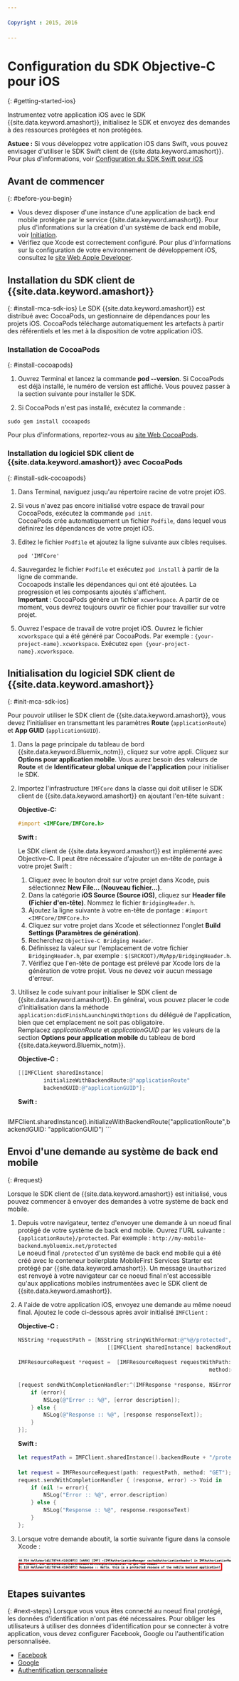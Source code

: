 ```yaml
---

Copyright : 2015, 2016

---
```


# Configuration du SDK Objective-C pour iOS
{: #getting-started-ios}

Instrumentez votre application iOS avec le SDK {{site.data.keyword.amashort}}, initialisez le SDK et envoyez des demandes à des ressources protégées et non protégées.

**Astuce :** Si vous développez votre application iOS dans Swift, vous pouvez envisager d'utiliser le SDK Swift client de
{{site.data.keyword.amashort}}. Pour plus d'informations, voir [Configuration du SDK Swift pour
iOS](getting-started-ios-swift-sdk.html)

## Avant de commencer
{: #before-you-begin}
* Vous devez disposer d'une instance d'une application de back end mobile protégée par le service {{site.data.keyword.amashort}}. Pour plus d'informations sur la création d'un système de back end mobile, voir [Initiation](getting-started.html).
* Vérifiez que Xcode est correctement configuré. Pour plus d'informations sur la configuration de votre environnement de développement iOS, consultez le [site Web Apple Developer](https://developer.apple.com/support/xcode/).


## Installation du SDK client de {{site.data.keyword.amashort}}
{: #install-mca-sdk-ios}
Le SDK {{site.data.keyword.amashort}} est distribué avec CocoaPods, un gestionnaire de dépendances pour les projets iOS. CocoaPods télécharge automatiquement les artefacts à partir des référentiels et les met à la disposition de votre application iOS.


### Installation de CocoaPods
{: #install-cocoapods}
1. Ouvrez Terminal et lancez la commande **pod --version**. Si CocoaPods est déjà installé, le numéro de version est affiché. Vous pouvez passer à la section suivante pour installer le SDK.

1. Si CocoaPods n'est pas installé, exécutez la commande :
```
sudo gem install cocoapods
```
Pour plus d'informations, reportez-vous au [site Web CocoaPods](https://cocoapods.org/).

### Installation du logiciel SDK client de {{site.data.keyword.amashort}} avec CocoaPods
{: #install-sdk-cocoapods}

1. Dans Terminal, naviguez jusqu'au répertoire racine de votre projet iOS.

1. Si vous n'avez pas encore initialisé votre espace de travail pour CocoaPods, exécutez la commande `pod init`.<br/>
CocoaPods crée automatiquement un fichier `Podfile`, dans lequel vous définirez les dépendances de votre projet iOS.

1. Editez le fichier `Podfile` et ajoutez la ligne suivante aux cibles requises.

	```
	pod 'IMFCore'
	```

1. Sauvegardez le fichier `Podfile` et exécutez `pod install` à partir de la ligne de commande. <br/>Cocoapods installe les dépendances qui ont été ajoutées. La progression et les composants ajoutés s'affichent.<br/>
**Important** : CocoaPods génère un fichier `xcworkspace`.  A partir de ce moment, vous devrez toujours ouvrir ce fichier pour travailler sur votre projet.

1. Ouvrez l'espace de travail de votre projet iOS. Ouvrez le fichier `xcworkspace` qui a été généré par CocoaPods. Par exemple : `{your-project-name}.xcworkspace`. Exécutez `open {your-project-name}.xcworkspace`.

## Initialisation du logiciel SDK client de {{site.data.keyword.amashort}}
{: #init-mca-sdk-ios}

Pour pouvoir utiliser le SDK client de {{site.data.keyword.amashort}}, vous devez l'initialiser en transmettant les paramètres
**Route** (`applicationRoute`) et **App GUID** (`applicationGUID`).


1. Dans la page principale du tableau de bord {{site.data.keyword.Bluemix_notm}}, cliquez sur votre appli. Cliquez sur **Options pour application mobile**. Vous
aurez besoin des valeurs de **Route** et de **Identificateur global unique de l'application** pour initialiser le SDK.

1. Importez l'infrastructure `IMFCore` dans la classe qui doit utiliser
le SDK client de {{site.data.keyword.amashort}} en ajoutant l'en-tête suivant :

	**Objective-C:**
	 ```Objective-C
	#import <IMFCore/IMFCore.h>
	```

	**Swift :**

	Le SDK client de {{site.data.keyword.amashort}} est implémenté avec Objective-C. Il peut être nécessaire d'ajouter un en-tête de pontage à votre projet Swift :

	1. Cliquez avec le bouton droit sur votre projet dans Xcode, puis sélectionnez **New File... (Nouveau fichier...)**.
	1. Dans la catégorie **iOS Source (Source iOS)**, cliquez sur **Header file (Fichier d'en-tête)**. Nommez le fichier `BridgingHeader.h`.
	1. Ajoutez la ligne suivante à votre en-tête de pontage : `#import <IMFCore/IMFCore.h>`
	1. Cliquez sur votre projet dans Xcode et sélectionnez l'onglet **Build Settings (Paramètres de génération)**.
	1. Recherchez `Objective-C Bridging Header`.
	1. Définissez la valeur sur l'emplacement de votre fichier `BridgingHeader.h`, par exemple : `$(SRCROOT)/MyApp/BridgingHeader.h`.
	1. Vérifiez que l'en-tête de pontage est prélevé par Xcode lors de la génération de votre projet. Vous ne devez voir aucun message d'erreur.

1. Utilisez le code suivant pour initialiser le SDK client de {{site.data.keyword.amashort}}.  En général, vous pouvez placer le code d'initialisation dans la méthode `application:didFinishLaunchingWithOptions` du délégué de l'application, bien que cet emplacement ne soit pas obligatoire. <br/>Remplacez *applicationRoute* et *applicationGUID* par les valeurs de la section **Options pour application mobile** du tableau de bord {{site.data.keyword.Bluemix_notm}}.

	**Objective-C :**

	```Objective-C
	[[IMFClient sharedInstance]
			initializeWithBackendRoute:@"applicationRoute"
			backendGUID:@"applicationGUID"];
	```

	**Swift :**

	```Swift
IMFClient.sharedInstance().initializeWithBackendRoute("applicationRoute",backendGUID: "applicationGUID")
	```

## Envoi d'une demande au système de back end mobile
{: #request}

Lorsque le SDK client de {{site.data.keyword.amashort}} est initialisé, vous pouvez commencer à envoyer des demandes à votre système de back end mobile.

1. Depuis votre navigateur, tentez d'envoyer une demande à un noeud final protégé de votre système de back end mobile. Ouvrez l'URL suivante :
`{applicationRoute}/protected`. Par exemple : `http://my-mobile-backend.mybluemix.net/protected`
<br/>Le noeud final `/protected` d'un système de back end mobile qui a été créé avec le conteneur boilerplate MobileFirst Services Starter est protégé par {{site.data.keyword.amashort}}. Un message `Unauthorized` est renvoyé à votre navigateur car ce noeud final n'est accessible qu'aux applications mobiles instrumentées avec le SDK client de {{site.data.keyword.amashort}}.

1. A l'aide de votre application iOS, envoyez une demande au même noeud final. Ajoutez le code ci-dessous après avoir initialisé `IMFClient` :

	**Objective-C :**

	```Objective-C
	NSString *requestPath = [NSString stringWithFormat:@"%@/protected",
								[[IMFClient sharedInstance] backendRoute]];

	IMFResourceRequest *request =  [IMFResourceRequest requestWithPath:requestPath
																method:@"GET"];

	[request sendWithCompletionHandler:^(IMFResponse *response, NSError *error) {
		if (error){
			NSLog(@"Error :: %@", [error description]);
		} else {
			NSLog(@"Response :: %@", [response responseText]);
		}
	}];
	```

	**Swift :**

	```Swift
	let requestPath = IMFClient.sharedInstance().backendRoute + "/protected"

	let request = IMFResourceRequest(path: requestPath, method: "GET");
	request.sendWithCompletionHandler { (response, error) -> Void in
		if (nil != error){
			NSLog("Error :: %@", error.description)
		} else {
			NSLog("Response :: %@", response.responseText)
		}
	};

	```

1.  Lorsque votre demande aboutit, la sortie suivante figure dans la console Xcode :

	![image](images/getting-started-ios-success.png)

## Etapes suivantes
{: #next-steps}
Lorsque vous vous êtes connecté au noeud final protégé, les données d'identification n'ont pas été nécessaires. Pour obliger les utilisateurs à utiliser des données d'identification pour se connecter à votre application, vous devez configurer Facebook, Google ou l'authentification personnalisée.
  * [Facebook](facebook-auth-ios.html)
  * [Google](google-auth-ios.html)
  * [Authentification personnalisée](custom-auth-ios.html)
